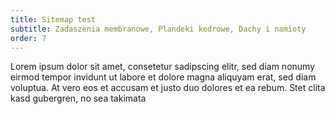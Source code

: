 ```yaml
---
title: Sitemap test
subtitle: Zadaszenia membranowe, Plandeki kedrowe, Dachy i namioty
order: 7
---
```


Lorem ipsum dolor sit amet, consetetur sadipscing elitr, sed diam nonumy eirmod
tempor invidunt ut labore et dolore magna aliquyam erat, sed diam voluptua. At
vero eos et accusam et justo duo dolores et ea rebum. Stet clita kasd gubergren,
no sea takimata
